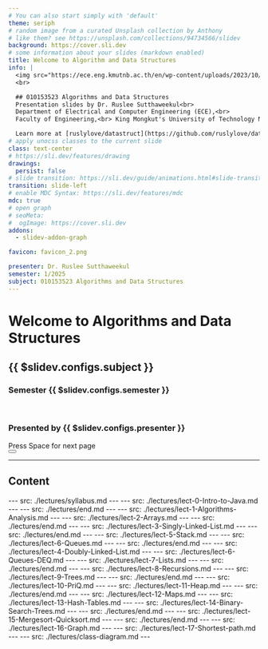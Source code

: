 ```yaml
---
# You can also start simply with 'default'
theme: seriph
# random image from a curated Unsplash collection by Anthony
# like them? see https://unsplash.com/collections/94734566/slidev
background: https://cover.sli.dev
# some information about your slides (markdown enabled)
title: Welcome to Algorithm and Data Structures
info: |
  <img src="https://ece.eng.kmutnb.ac.th/en/wp-content/uploads/2023/10/cropped-cropped-ECET-Shirt.png" style="height:120px;margin:auto">
  <br>

  ## 010153523 Algorithms and Data Structures  
  Presentation slides by Dr. Ruslee Sutthaweekul<br>
  Department of Electrical and Computer Engineering (ECE),<br>
  Faculty of Engineering,<br> King Mongkut's University of Technology North Bangkok

  Learn more at [ruslylove/datastruct](https://github.com/ruslylove/datastruct)
# apply unocss classes to the current slide
class: text-center
# https://sli.dev/features/drawing
drawings:
  persist: false
# slide transition: https://sli.dev/guide/animations.html#slide-transitions
transition: slide-left
# enable MDC Syntax: https://sli.dev/features/mdc
mdc: true
# open graph
# seoMeta:
#  ogImage: https://cover.sli.dev
addons:
  - slidev-addon-graph

favicon: favicon_2.png

presenter: Dr. Ruslee Sutthaweekul
semester: 1/2025
subject: 010153523 Algorithms and Data Structures 
---
```


# Welcome to Algorithms and Data Structures
## {{ $slidev.configs.subject }}
### Semester {{ $slidev.configs.semester }}
<br>

### Presented by {{ $slidev.configs.presenter }}

<div @click="$slidev.nav.next" class="mt-12 py-1" hover:bg="white op-10">
  Press Space for next page <carbon:arrow-right />
</div>

<div class="abs-br m-6 text-xl">
  <button @click="$slidev.nav.openInEditor()" title="Open in Editor" class="slidev-icon-btn">
    <carbon:edit />
  </button>
  <a href="https://github.com/ruslylove/datastruct" target="_blank" class="slidev-icon-btn">
    <carbon:logo-github />
  </a>
</div>

<!--
The last comment block of each slide will be treated as slide notes. It will be visible and editable in Presenter Mode along with the slide. [Read more in the docs](https://sli.dev/guide/syntax.html#notes)
-->


---

## Content

<Toc maxDepth='1' columns='2' />
---
src: ./lectures/syllabus.md
---
---
src: ./lectures/lect-0-Intro-to-Java.md
---
---
src: ./lectures/end.md
---
---
src: ./lectures/lect-1-Algorithms-Analysis.md
---
---
src: ./lectures/lect-2-Arrays.md
---
---
src: ./lectures/end.md
---
---
src: ./lectures/lect-3-Singly-Linked-List.md
---
---
src: ./lectures/end.md
---
---
src: ./lectures/lect-5-Stack.md
---
---
src: ./lectures/lect-6-Queues.md
---
---
src: ./lectures/end.md
---
---
src: ./lectures/lect-4-Doubly-Linked-List.md
---
---
src: ./lectures/lect-6-Queues-DEQ.md
---
---
src: ./lectures/lect-7-Lists.md
---
---
src: ./lectures/end.md
---
---
src: ./lectures/lect-8-Recursions.md
---
---
src: ./lectures/lect-9-Trees.md
---
---
src: ./lectures/end.md
---
---
src: ./lectures/lect-10-PriQ.md
---
---
src: ./lectures/lect-11-Heap.md
---
---
src: ./lectures/end.md
---
---
src: ./lectures/lect-12-Maps.md
---
---
src: ./lectures/lect-13-Hash-Tables.md
---
---
src: ./lectures/lect-14-Binary-Search-Trees.md
---
---
src: ./lectures/end.md
---
---
src: ./lectures/lect-15-Mergesort-Quicksort.md
---
---
src: ./lectures/end.md
---
---
src: ./lectures/lect-16-Graph.md
---
---
src: ./lectures/lect-17-Shortest-path.md
---
---
src: ./lectures/class-diagram.md
---